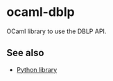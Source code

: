 # ocaml-dblp

OCaml library to use the DBLP API.

## See also

- [Python library](https://github.com/scholrly/dblp-python)
